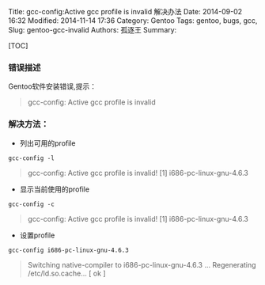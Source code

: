 Title: gcc-config:Active gcc profile is invalid 解决办法
Date: 2014-09-02 16:32
Modified: 2014-11-14 17:36
Category: Gentoo
Tags: gentoo, bugs, gcc,
Slug: gentoo-gcc-invalid
Authors: 孤逐王
Summary: 

[TOC]

### 错误描述

Gentoo软件安装错误,提示：

> gcc-config: Active gcc profile is invalid

### 解决方法：

- 列出可用的profile

```
gcc-config -l
```

> gcc-config: Active gcc profile is invalid!
  [1] i686-pc-linux-gnu-4.6.3

- 显示当前使用的profile

```
gcc-config -c
```

> gcc-config: Active gcc profile is invalid!
[1] i686-pc-linux-gnu-4.6.3

- 设置profile

```
gcc-config i686-pc-linux-gnu-4.6.3
```

> Switching native-compiler to i686-pc-linux-gnu-4.6.3 ...
Regenerating /etc/ld.so.cache...                                      [ ok ]
